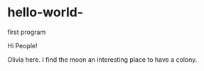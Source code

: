# hello-world-
first program

Hi People!

Olivia here. I find the moon an interesting place to have a colony. 
